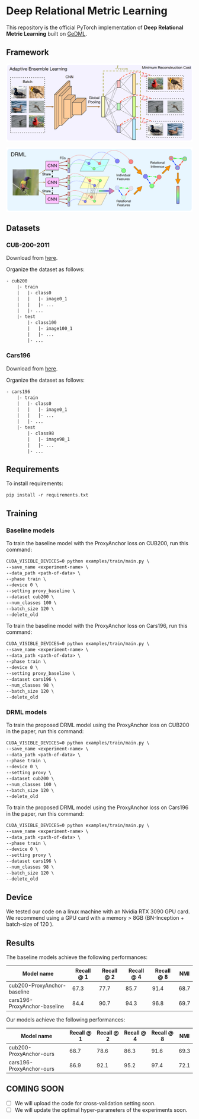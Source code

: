 # Deep Relational Metric Learning

This repository is the official PyTorch implementation of **Deep Relational Metric Learning** built on [GeDML](https://github.com/zbr17/GeDML).

## Framework

![AEL](assets/AEL.png "Adaptive Ensemble Learning")

![DRML](assets/DRML.png "DRML")

## Datasets 

### CUB-200-2011

Download from [here](http://www.vision.caltech.edu/visipedia/CUB-200-2011.html).

Organize the dataset as follows:

```
- cub200
    |- train
    |   |- class0
    |   |   |- image0_1
    |   |   |- ...
    |   |- ...
    |- test
        |- class100
        |   |- image100_1
        |   |- ...
        |- ...
```

### Cars196

Download from [here](http://ai.stanford.edu/~jkrause/cars/car_dataset.html).

Organize the dataset as follows:

```
- cars196
    |- train
    |   |- class0
    |   |   |- image0_1
    |   |   |- ...
    |   |- ...
    |- test
        |- class98
        |   |- image98_1
        |   |- ...
        |- ...
```

## Requirements

To install requirements:

```setup
pip install -r requirements.txt
```

## Training

### Baseline models 

To train the baseline model with the ProxyAnchor loss on CUB200, run this command:

```train
CUDA_VISIBLE_DEVICES=0 python examples/train/main.py \
--save_name <experiment-name> \
--data_path <path-of-data> \
--phase train \
--device 0 \
--setting proxy_baseline \
--dataset cub200 \
--num_classes 100 \
--batch_size 120 \
--delete_old
```

To train the baseline model with the ProxyAnchor loss on Cars196, run this command:

```train
CUDA_VISIBLE_DEVICES=0 python examples/train/main.py \
--save_name <experiment-name> \
--data_path <path-of-data> \
--phase train \
--device 0 \
--setting proxy_baseline \
--dataset cars196 \
--num_classes 98 \
--batch_size 120 \
--delete_old
```

### DRML models

To train the proposed DRML model using the ProxyAnchor loss on CUB200 in the paper, run this command:

```train
CUDA_VISIBLE_DEVICES=0 python examples/train/main.py \
--save_name <experiment-name> \
--data_path <path-of-data> \
--phase train \
--device 0 \
--setting proxy \
--dataset cub200 \
--num_classes 100 \
--batch_size 120 \
--delete_old
```

To train the proposed DRML model using the ProxyAnchor loss on Cars196 in the paper, run this command:

```train
CUDA_VISIBLE_DEVICES=0 python examples/train/main.py \
--save_name <experiment-name> \
--data_path <path-of-data> \
--phase train \
--device 0 \
--setting proxy \
--dataset cars196 \
--num_classes 98 \
--batch_size 120 \
--delete_old
```

## Device 

We tested our code on a linux machine with an Nvidia RTX 3090 GPU card. We recommend using a GPU card with a memory > 8GB (BN-Inception + batch-size of 120 ).

## Results

The baseline models achieve the following performances:

| Model name | Recall @ 1 | Recall @ 2 | Recall @ 4 | Recall @ 8 | NMI |
| - | - | - | - | - | - |
| cub200-ProxyAnchor-baseline | 67.3 | 77.7 | 85.7 | 91.4 | 68.7 |
| cars196-ProxyAnchor-baseline | 84.4 | 90.7 | 94.3 | 96.8 | 69.7 |

Our models achieve the following performances:

| Model name | Recall @ 1 | Recall @ 2 | Recall @ 4 | Recall @ 8 | NMI |
| - | - | - | - | - | - |
| cub200-ProxyAnchor-ours | 68.7 | 78.6 | 86.3 | 91.6 | 69.3 |
| cars196-ProxyAnchor-ours | 86.9 | 92.1 | 95.2 | 97.4 | 72.1 |

## COMING SOON

- [ ] We will upload the code for cross-validation setting soon.
- [ ] We will update the optimal hyper-parameters of the experiments soon.
